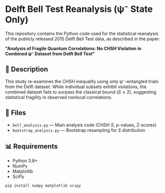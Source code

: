 # Delft Bell Test Reanalysis (ψ⁻ State Only)

This repository contains the Python code used for the statistical reanalysis of the publicly released 2015 Delft Bell Test data, as described in the paper:

**"Analysis of Fragile Quantum Correlations: No CHSH Violation in Combined ψ⁻ Dataset from Delft Bell Test"**

## 📄 Description

This study re-examines the CHSH inequality using only ψ⁻-entangled trials from the Delft dataset. While individual subsets exhibit violations, the combined dataset fails to surpass the classical bound ($S \leq 2$), suggesting statistical fragility in observed nonlocal correlations.

## 📁 Files

- `bell_analysis.py` — Main analysis code (CHSH $S$, p-values, Z-scores)
- `bootstrap_analysis.py` — Bootstrap resampling for $S$ distribution

## 📊 Requirements

- Python 3.8+
- NumPy
- Matplotlib
- SciPy

```bash
pip install numpy matplotlib scipy
